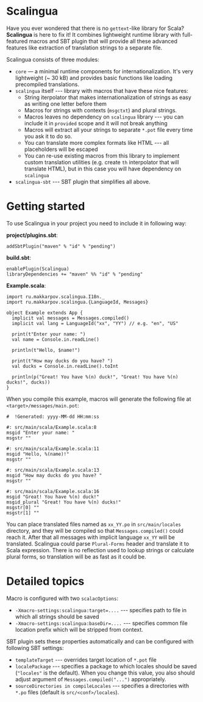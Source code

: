 Scalingua
=========

Have you ever wondered that there is no `gettext`-like library for Scala? **Scalingua** is here to fix it! It combines
lightweight runtime library with full-featured macros and SBT plugin that will provide all these advanced features like
extraction of translation strings to a separate file.

Scalingua consists of three modules:

 * `core` — a minimal runtime components for internationalization. It's very lightweight (~ 30 kB) and provides basic
   functions like loading precompiled translations.
 * `scalingua` itself --- library with macros that have these nice features:
    * String iterpolator that makes internationalization of strings as easy as writing one letter before them
    * Macros for strings with contexts (`msgctxt`) and plural strings.
    * Macros leaves no dependency on `scalingua` library --- you can include it in `provided` scope and it will not break anything
    * Macros will extract all your strings to separate `*.pot` file every time you ask it to do so.
    * You can translate more complex formats like HTML --- all placeholders will be escaped
    * You can re-use existing macros from this library to implement custom translation utilities (e.g. create `th` interpolator that will translate HTML), but in this case you will have dependency on `scalingua`
  * `scalingua-sbt` --- SBT plugin that simplifies all above.

Getting started
===============

To use Scalingua in your project you need to include it in following way:

**project/plugins.sbt**:
    
    addSbtPlugin("maven" % "id" % "pending")

**build.sbt**:

    enablePlugin(Scalingua)
    libraryDependencies += "maven" %% "id" % "pending"

**Example.scala**:

    import ru.makkarpov.scalingua.I18n._
    import ru.makkarpov.scalingua.{LanguageId, Messages}
    
    object Example extends App {
      implicit val messages = Messages.compiled()
      implicit val lang = LanguageId("xx", "YY") // e.g. "en", "US"
      
      print(t"Enter your name: ")
      val name = Console.in.readLine()
      
      println(t"Hello, $name!")
      
      print(t"How may ducks do you have? ")
      val ducks = Console.in.readLine().toInt
      
      println(p("Great! You have %(n) duck!", "Great! You have %(n) ducks!", ducks))
    }

When you compile this example, macros will generate the following file at `<target>/messages/main.pot`:

    #  !Generated: yyyy-MM-dd HH:mm:ss
    
    #: src/main/scala/Example.scala:8
    msgid "Enter your name: "
    msgstr ""
    
    #: src/main/scala/Example.scala:11
    msgid "Hello, %(name)!"
    msgstr ""
    
    #: src/main/scala/Example.scala:13
    msgid "How may ducks do you have? "
    msgstr ""
    
    #: src/main/scala/Example.scala:16
    msgid "Great! You have %(n) duck!"
    msgid_plural "Great! You have %(n) ducks!"
    msgstr[0] ""
    msgstr[1] ""

You can place translated files named as `xx_YY.po` in `src/main/locales` directory, and they will be compiled so that `Messages.compiled()` could reach it. After that all messages with implicit language `xx_YY` will be translated. Scalingua could parse `Plural-Forms` header and translate it to Scala expression. There is no reflection used to lookup strings or calculate plural forms, so translation will be as fast as it could be.

Detailed topics
===============

Macro is configured with two `scalacOptions`:
 * `-Xmacro-settings:scalingua:target=....` --- specifies path to file in which all strings should be saved
 * `-Xmacro-settings:scalingua:baseDir=....` --- specifies common file location prefix which will be stripped from context.

SBT plugin sets these properties automatically and can be configured with following SBT settings:
 * `templateTarget` --- overrides target location of `*.pot` file
 * `localePackage` --- specifies a package to which locales should be saved (`"locales"` is the default). When you change this value, you also should adjust argument of `Messages.compiled("...")` appropriately.
 * `sourceDirectories in compileLocales` --- specifies a directories with `*.po` files (default is `src/<conf>/locales`).

